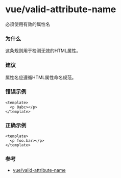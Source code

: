 # vue/valid-attribute-name

必须使用有效的属性名

### 为什么

这条规则用于检测无效的HTML属性。

### 建议

属性名应遵循HTML属性命名规范。

### 错误示例

```vue
<template>
  <p 0abc></p>
</template>
```

### 正确示例

```vue
<template>
  <p foo.bar></p>
</template>
```

### 参考

- [vue/valid-attribute-name](https://eslint.vuejs.org/rules/valid-attribute-name.html)
